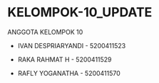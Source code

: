 # KELOMPOK-10_UPDATE
ANGGOTA KELOMPOK 10

- IVAN DESPRIARYANDI	- 5200411523
    
- RAKA RAHMAT H	    	- 5200411529

- RAFLY YOGANATHA		  - 5200411570 
